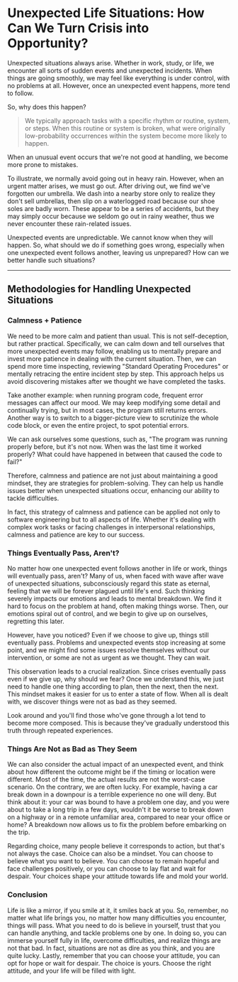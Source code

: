 # Unexpected Life Situations: How Can We Turn Crisis into Opportunity?

Unexpected situations always arise. Whether in work, study, or life, we encounter all sorts of sudden events and unexpected incidents. When things are going smoothly, we may feel like everything is under control, with no problems at all. However, once an unexpected event happens, more tend to follow.

So, why does this happen?

> We typically approach tasks with a specific rhythm or routine, system, or steps. When this routine or system is broken, what were originally low-probability occurrences within the system become more likely to happen.

When an unusual event occurs that we're not good at handling, we become more prone to mistakes.

To illustrate, we normally avoid going out in heavy rain. However, when an urgent matter arises, we must go out. After driving out, we find we've forgotten our umbrella. We dash into a nearby store only to realize they don't sell umbrellas, then slip on a waterlogged road because our shoe soles are badly worn. These appear to be a series of accidents, but they may simply occur because we seldom go out in rainy weather, thus we never encounter these rain-related issues.

Unexpected events are unpredictable. We cannot know when they will happen. So, what should we do if something goes wrong, especially when one unexpected event follows another, leaving us unprepared? How can we better handle such situations?

---

## Methodologies for Handling Unexpected Situations

### Calmness + Patience

We need to be more calm and patient than usual. This is not self-deception, but rather practical. Specifically, we can calm down and tell ourselves that more unexpected events may follow, enabling us to mentally prepare and invest more patience in dealing with the current situation. Then, we can spend more time inspecting, reviewing "Standard Operating Procedures" or mentally retracing the entire incident step by step. This approach helps us avoid discovering mistakes after we thought we have completed the tasks.

Take another example: when running program code, frequent error messages can affect our mood. We may keep modifying some detail and continually trying, but in most cases, the program still returns errors. Another way is to switch to a bigger-picture view to scrutinize the whole code block, or even the entire project, to spot potential errors.

We can ask ourselves some questions, such as, "The program was running properly before, but it's not now. When was the last time it worked properly? What could have happened in between that caused the code to fail?"

Therefore, calmness and patience are not just about maintaining a good mindset, they are strategies for problem-solving. They can help us handle issues better when unexpected situations occur, enhancing our ability to tackle difficulties.

In fact, this strategy of calmness and patience can be applied not only to software engineering but to all aspects of life. Whether it's dealing with complex work tasks or facing challenges in interpersonal relationships, calmness and patience are key to our success.

### Things Eventually Pass, Aren't?

No matter how one unexpected event follows another in life or work, things will eventually pass, aren't? Many of us, when faced with wave after wave of unexpected situations, subconsciously regard this state as eternal, feeling that we will be forever plagued until life's end. Such thinking severely impacts our emotions and leads to mental breakdown. We find it hard to focus on the problem at hand, often making things worse. Then, our emotions spiral out of control, and we begin to give up on ourselves, regretting this later.

However, have you noticed? Even if we choose to give up, things still eventually pass. Problems and unexpected events stop increasing at some point, and we might find some issues resolve themselves without our intervention, or some are not as urgent as we thought. They can wait.

This observation leads to a crucial realization. Since crises eventually pass even if we give up, why should we fear? Once we understand this, we just need to handle one thing according to plan, then the next, then the next. This mindset makes it easier for us to enter a state of flow. When all is dealt with, we discover things were not as bad as they seemed.

Look around and you'll find those who've gone through a lot tend to become more composed. This is because they've gradually understood this truth through repeated experiences.

### Things Are Not as Bad as They Seem

We can also consider the actual impact of an unexpected event, and think about how different the outcome might be if the timing or location were different. Most of the time, the actual results are not the worst-case scenario. On the contrary, we are often lucky. For example, having a car break down in a downpour is a terrible experience no one will deny. But think about it: your car was bound to have a problem one day, and you were about to take a long trip in a few days, wouldn't it be worse to break down on a highway or in a remote unfamiliar area, compared to near your office or home? A breakdown now allows us to fix the problem before embarking on the trip.

Regarding choice, many people believe it corresponds to action, but that's not always the case. Choice can also be a mindset. You can choose to believe what you want to believe. You can choose to remain hopeful and face challenges positively, or you can choose to lay flat and wait for despair. Your choices shape your attitude towards life and mold your world.

### Conclusion

Life is like a mirror, if you smile at it, it smiles back at you. So, remember, no matter what life brings you, no matter how many difficulties you encounter, things will pass. What you need to do is believe in yourself, trust that you can handle anything, and tackle problems one by one. In doing so, you can immerse yourself fully in life, overcome difficulties, and realize things are not that bad. In fact, situations are not as dire as you think, and you are quite lucky. Lastly, remember that you can choose your attitude, you can opt for hope or wait for despair. The choice is yours. Choose the right attitude, and your life will be filled with light.
